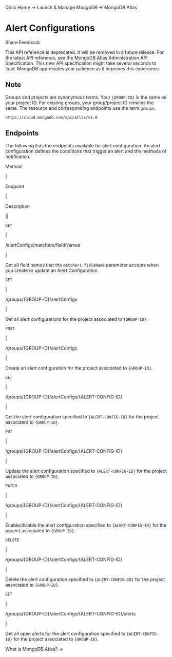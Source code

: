 Docs Home → Launch & Manage MongoDB → MongoDB Atlas

# Alert Configurations

Share Feedback

This API reference is deprecated. It will be removed in a future release. For
the latest API reference, see the MongoDB Atlas Administration API
Specification. This new API specification might take several seconds to load.
MongoDB appreciates your patience as it improves this experience.

## Note

Groups and projects are synonymous terms. Your `{GROUP-ID}` is the same as
your project ID. For existing groups, your group/project ID remains the same.
The resource and corresponding endpoints use the term `groups`.

`https://cloud.mongodb.com/api/atlas/v1.0`

## Endpoints

The following lists the endpoints available for alert configuration. An alert
configuration defines the conditions that trigger an alert and the methods of
notification.

Method

|

Endpoint

|

Description  
  
||  
  
`GET`

|

/alertConfigs/matchers/fieldNames

|

Get all field names that the `matchers.fieldName` parameter accepts when you
create or update an Alert Configuration.  
  
`GET`

|

/groups/{GROUP-ID}/alertConfigs

|

Get all alert configurations for the project associated to `{GROUP-ID}`.  
  
`POST`

|

/groups/{GROUP-ID}/alertConfigs

|

Create an alert configuration for the project associated to `{GROUP-ID}`.  
  
`GET`

|

/groups/{GROUP-ID}/alertConfigs/{ALERT-CONFIG-ID}

|

Get the alert configuration specified to `{ALERT-CONFIG-ID}` for the project
associated to `{GROUP-ID}`.  
  
`PUT`

|

/groups/{GROUP-ID}/alertConfigs/{ALERT-CONFIG-ID}

|

Update the alert configuration specified to `{ALERT-CONFIG-ID}` for the
project associated to `{GROUP-ID}`.  
  
`PATCH`

|

/groups/{GROUP-ID}/alertConfigs/{ALERT-CONFIG-ID}

|

Enable/disable the alert configuration specified to `{ALERT-CONFIG-ID}` for
the project associated to `{GROUP-ID}`.  
  
`DELETE`

|

/groups/{GROUP-ID}/alertConfigs/{ALERT-CONFIG-ID}

|

Delete the alert configuration specified to `{ALERT-CONFIG-ID}` for the
project associated to `{GROUP-ID}`.  
  
`GET`

|

/groups/{GROUP-ID}/alertConfigs/{ALERT-CONFIG-ID}/alerts

|

Get all open alerts for the alert configuration specified to `{ALERT-CONFIG-
ID}` for the project associated to `{GROUP-ID}`.  
  
What is MongoDB Atlas? →


